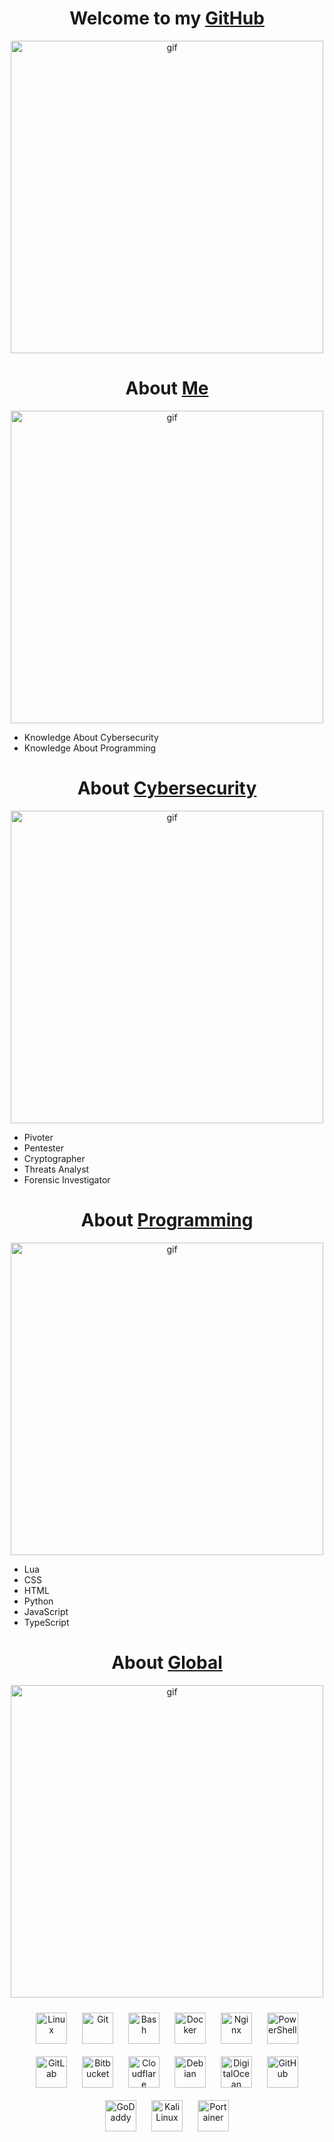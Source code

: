<h1 align="center">Welcome to my <a href="https://github.com/gimnasio/">GitHub</a></h1>
<p align="center">
  <img align="center" alt="gif" width="500" src="https://i.pinimg.com/originals/a0/37/54/a037544cbb5c58875ace76db08d83ec2.gif">
</p>

<h1 align="center">About <a href="https://github.com/gimnasio/">Me</a></h1>
<p align="center">
  <img align="center" alt="gif" width="500" src="https://i.pinimg.com/originals/a0/37/54/a037544cbb5c58875ace76db08d83ec2.gif">
</p>

- Knowledge About Cybersecurity
- Knowledge About Programming

<h1 align="center">About <a href="https://www.kali.org/">Cybersecurity</a></h1>
<p align="center">
  <img align="center" alt="gif" width="500" src="https://i.pinimg.com/originals/a0/37/54/a037544cbb5c58875ace76db08d83ec2.gif">
</p>

- Pivoter
- Pentester
- Cryptographer
- Threats Analyst
- Forensic Investigator

<h1 align="center">About <a href="https://code.visualstudio.com/">Programming</a></h1>
<p align="center">
  <img align="center" alt="gif" width="500" src="https://i.pinimg.com/originals/a0/37/54/a037544cbb5c58875ace76db08d83ec2.gif">
</p>

- Lua
- CSS
- HTML
- Python
- JavaScript
- TypeScript

<h1 align="center">About <a href="https://github.com/gimnasio/">Global</a></h1>
<p align="center">
  <img align="center" alt="gif" width="500" src="https://i.pinimg.com/originals/a0/37/54/a037544cbb5c58875ace76db08d83ec2.gif">
</p>

<p align="center">
  <a href="https://www.linux.org/"><img style="margin: 10px" src="https://profilinator.rishav.dev/skills-assets/linux-original.svg" alt="Linux" height="50" /></a>
  <a href="https://github.com/"><img style="margin: 10px" src="https://profilinator.rishav.dev/skills-assets/git-scm-icon.svg" alt="Git" height="50" /></a>
  <a href="https://www.gnu.org/software/bash/"><img style="margin: 10px" src="https://profilinator.rishav.dev/skills-assets/gnu_bash-icon.svg" alt="Bash" height="50" /></a>
  <a href="https://www.docker.com/"><img style="margin: 10px" src="https://profilinator.rishav.dev/skills-assets/docker-original-wordmark.svg" alt="Docker" height="50" /></a>
  <a href="https://www.nginx.com/"><img style="margin: 10px" src="https://profilinator.rishav.dev/skills-assets/nginx-original.svg" alt="Nginx" height="50" /></a>
  <a href="https://docs.microsoft.com/en-us/powershell/"><img style="margin: 10px" src="https://profilinator.rishav.dev/skills-assets/powershell.png" alt="PowerShell" height="50" /></a>
  <a href="https://about.gitlab.com/"><img style="margin: 10px" src="https://profilinator.rishav.dev/skills-assets/gitlab.svg" alt="GitLab" height="50" /></a>
  <a href="https://www.Bitbucket.com/"><img style="margin: 10px" src="https://cdn.simpleicons.org/Bitbucket/#0052CC" alt="Bitbucket" height="50" /></a>
  <a href="https://www.Cloudflare.com/"><img style="margin: 10px" src="https://cdn.simpleicons.org/Cloudflare/#F38020" alt="Cloudflare" height="50" /></a>
  <a href="https://www.Debian.com/"><img style="margin: 10px" src="https://cdn.simpleicons.org/Debian/#A81D33" alt="Debian" height="50" /></a>
  <a href="https://www.DigitalOcean.com/"><img style="margin: 10px" src="https://cdn.simpleicons.org/DigitalOcean/#0080FF" alt="DigitalOcean" height="50" /></a>
  <a href="https://www.GitHub.com/"><img style="margin: 10px" src="https://cdn.simpleicons.org/GitHub/#181717" alt="GitHub" height="50" /></a>
  <a href="https://www.GoDaddy.com/"><img style="margin: 10px" src="https://cdn.simpleicons.org/GoDaddy/#1BDBDB" alt="GoDaddy" height="50" /></a>
  <a href="https://www.kali.org/"><img style="margin: 10px" src="https://cdn.simpleicons.org/kalilinux/#557C94" alt="Kali Linux" height="50" /></a>
  <a href="https://www.Portainer.io/"><img style="margin: 10px" src="https://cdn.simpleicons.org/Portainer/#13BEF9" alt="Portainer" height="50" /></a>
</p>
